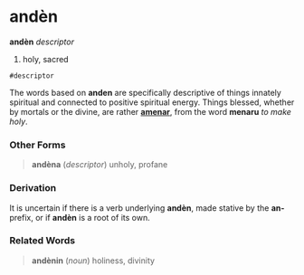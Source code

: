andèn
=====

**andèn** _descriptor_

1. holy, sacred

`#descriptor`

The words based on **anden** are specifically descriptive of things innately spiritual and connected to positive spiritual energy. Things blessed, whether by mortals or the divine, are rather **[amenar](amenar.md)**, from the word **menaru** _to make holy_.

### Other Forms

> **andèna** (_descriptor_) unholy, profane

### Derivation

It is uncertain if there is a verb underlying **andèn**, made stative by the **an-** prefix, or if **andèn** is a root of its own.

### Related Words

> **andènin** (_noun_) holiness, divinity
